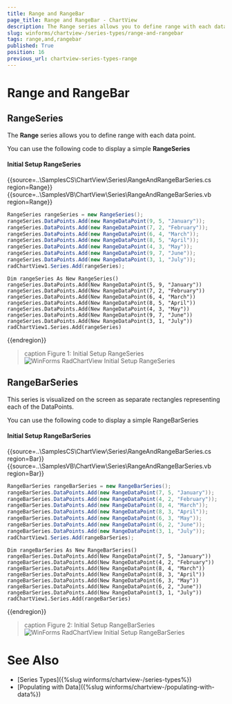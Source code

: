 ```yaml
---
title: Range and RangeBar
page_title: Range and RangeBar - ChartView
description: The Range series allows you to define range with each data point. RangeBarSeries is visualized on the screen as separate rectangles representing each of the DataPoints.
slug: winforms/chartview-/series-types/range-and-rangebar
tags: range,and,rangebar
published: True
position: 16
previous_url: chartview-series-types-range
---
```


# Range and RangeBar



## RangeSeries

The __Range__ series allows you to define range with each data point. 

You can use the following code to display a simple __RangeSeries__

#### Initial Setup RangeSeries

{{source=..\SamplesCS\ChartView\Series\RangeAndRangeBarSeries.cs region=Range}} 
{{source=..\SamplesVB\ChartView\Series\RangeAndRangeBarSeries.vb region=Range}} 

````C#
RangeSeries rangeSeries = new RangeSeries();
rangeSeries.DataPoints.Add(new RangeDataPoint(9, 5, "January"));
rangeSeries.DataPoints.Add(new RangeDataPoint(7, 2, "February"));
rangeSeries.DataPoints.Add(new RangeDataPoint(6, 4, "March"));
rangeSeries.DataPoints.Add(new RangeDataPoint(8, 5, "April"));
rangeSeries.DataPoints.Add(new RangeDataPoint(4, 3, "May"));
rangeSeries.DataPoints.Add(new RangeDataPoint(9, 7, "June"));
rangeSeries.DataPoints.Add(new RangeDataPoint(3, 1, "July"));
radChartView1.Series.Add(rangeSeries);

````
````VB.NET
Dim rangeSeries As New RangeSeries()
rangeSeries.DataPoints.Add(New RangeDataPoint(5, 9, "January"))
rangeSeries.DataPoints.Add(New RangeDataPoint(7, 2, "February"))
rangeSeries.DataPoints.Add(New RangeDataPoint(6, 4, "March"))
rangeSeries.DataPoints.Add(New RangeDataPoint(8, 5, "April"))
rangeSeries.DataPoints.Add(New RangeDataPoint(4, 3, "May"))
rangeSeries.DataPoints.Add(New RangeDataPoint(9, 7, "June"))
rangeSeries.DataPoints.Add(New RangeDataPoint(3, 1, "July"))
radChartView1.Series.Add(rangeSeries)

````

{{endregion}}

>caption Figure 1: Initial Setup RangeSeries
![WinForms RadChartView Initial Setup RangeSeries](images/chartview-series-types-range001.png)

## RangeBarSeries

This series is visualized on the screen as separate rectangles representing each of the DataPoints.

You can use the following code to display a simple RangeBarSeries 

#### Initial Setup RangeBarSeries
 
{{source=..\SamplesCS\ChartView\Series\RangeAndRangeBarSeries.cs region=Bar}} 
{{source=..\SamplesVB\ChartView\Series\RangeAndRangeBarSeries.vb region=Bar}} 

````C#
RangeBarSeries rangeBarSeries = new RangeBarSeries();
rangeBarSeries.DataPoints.Add(new RangeDataPoint(7, 5, "January"));
rangeBarSeries.DataPoints.Add(new RangeDataPoint(4, 2, "February"));
rangeBarSeries.DataPoints.Add(new RangeDataPoint(8, 4, "March"));
rangeBarSeries.DataPoints.Add(new RangeDataPoint(8, 3, "April"));
rangeBarSeries.DataPoints.Add(new RangeDataPoint(6, 3, "May"));
rangeBarSeries.DataPoints.Add(new RangeDataPoint(6, 2, "June"));
rangeBarSeries.DataPoints.Add(new RangeDataPoint(3, 1, "July"));
radChartView1.Series.Add(rangeBarSeries);

````
````VB.NET
Dim rangeBarSeries As New RangeBarSeries()
rangeBarSeries.DataPoints.Add(New RangeDataPoint(7, 5, "January"))
rangeBarSeries.DataPoints.Add(New RangeDataPoint(4, 2, "February"))
rangeBarSeries.DataPoints.Add(New RangeDataPoint(8, 4, "March"))
rangeBarSeries.DataPoints.Add(New RangeDataPoint(8, 3, "April"))
rangeBarSeries.DataPoints.Add(New RangeDataPoint(6, 3, "May"))
rangeBarSeries.DataPoints.Add(New RangeDataPoint(6, 2, "June"))
rangeBarSeries.DataPoints.Add(New RangeDataPoint(3, 1, "July"))
radChartView1.Series.Add(rangeBarSeries)

````

{{endregion}}

>caption Figure 2: Initial Setup RangeBarSeries
![WinForms RadChartView Initial Setup RangeBarSeries](images/chartview-series-types-range002.png)

# See Also

* [Series Types]({%slug winforms/chartview-/series-types%})
* [Populating with Data]({%slug winforms/chartview-/populating-with-data%})
